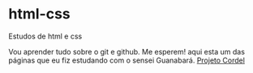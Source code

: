 # html-css
 Estudos de html e css

Vou aprender tudo sobre o git e github. Me esperem!
aqui esta um das páginas que eu fiz estudando com o sensei Guanabará. <a href="https://guto-correia.github.io/Projeto-Cordel/">Projeto Cordel</a>
